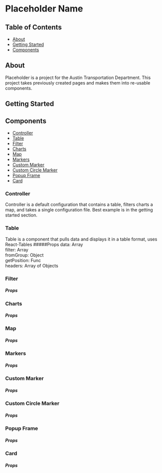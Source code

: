 # Placeholder Name

## Table of Contents
* [About](#about)
* [Getting Started](#getting-started)
* [Components](#components)
 

## About
Placeholder is a project for the Austin Transportation Department. This project takes previously created pages and makes
them into re-usable components.

## Getting Started

## Components
* [Controller](#controller)
* [Table](#table)
* [Filter](#filter)
* [Charts](#charts)
* [Map](#map)
* [Markers](#markers)
* [Custom Marker](#custom-marker)
* [Custom Circle Marker](#custom-circle-marker)
* [Popup Frame](#popup-frame)
* [Card](#card)

### Controller
Controller is a default configuration that contains a table, filters charts
a map, and takes a single configuration file. Best example is in the getting started section.
### Table
Table is a component that pulls data and displays it in a table format, uses React-Tables
#####Props
data: Array  
filter: Array  
fromGroup: Object  
getPosition: Func  
headers: Array of Objects
### Filter
##### Props

### Charts
##### Props

### Map
##### Props

### Markers
##### Props

### Custom Marker
##### Props

### Custom Circle Marker
##### Props

### Popup Frame
##### Props

### Card
##### Props